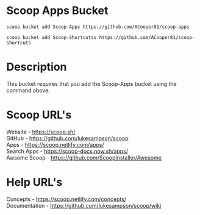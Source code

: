 # Scoop Apps Bucket

`scoop bucket add Scoop-Apps https://github.com/ACooper81/scoop-apps`

`scoop bucket add Scoop-Shortcutss https://github.com/ACooper81/scoop-shortcuts`

# Description
This bucket requires that you add the Scoop-Apps bucket using the command above.

# Scoop URL's
Website - https://scoop.sh/  
GitHub - https://github.com/lukesampson/scoop  
Apps - https://scoop.netlify.com/apps/  
Search Apps - https://scoop-docs.now.sh/apps/  
Awsome Scoop - https://github.com/ScoopInstaller/Awesome  

# Help URL's
Concepts - https://scoop.netlify.com/concepts/  
Documentation - https://github.com/lukesampson/scoop/wiki  

